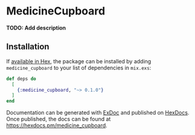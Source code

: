 # MedicineCupboard

**TODO: Add description**

## Installation

If [available in Hex](https://hex.pm/docs/publish), the package can be installed
by adding `medicine_cupboard` to your list of dependencies in `mix.exs`:

```elixir
def deps do
  [
    {:medicine_cupboard, "~> 0.1.0"}
  ]
end
```

Documentation can be generated with [ExDoc](https://github.com/elixir-lang/ex_doc)
and published on [HexDocs](https://hexdocs.pm). Once published, the docs can
be found at <https://hexdocs.pm/medicine_cupboard>.

